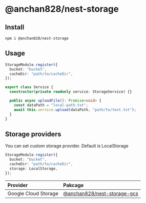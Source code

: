 # @anchan828/nest-storage

## Install

```shell
npm i @anchan828/nest-storage
```

## Usage

```ts
StorageModule.register({
  bucket: "bucket",
  cacheDir: "path/to/cacheDir",
});
```

```ts
export class Service {
  constructor(private readonly service: StorageService) {}

  public async uploadFile(): Promise<void> {
    const dataPath = "local-path.txt";
    await this.service.upload(dataPath, "path/to/test.txt");
  }
}
```

## Storage providers

You can set custom storage provider. Default is LocalStorage

```ts
StorageModule.register({
  bucket: "bucket",
  cacheDir: "path/to/cacheDir",
  storage: LocalStorage,
});
```

| Provider             | Pakcage                                                                                  |
| :------------------- | :--------------------------------------------------------------------------------------- |
| Google Cloud Storage | [@anchan828/nest-storage-gcs](https://www.npmjs.com/package/@anchan828/nest-storage-gcs) |
